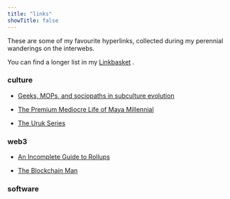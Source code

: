 ```yaml
---
title: "links"
showTitle: false
---
```


These are some of my favourite hyperlinks, collected during my perennial wanderings on the interwebs.

You can find a longer list in my [Linkbasket](https://linkbasket.xyz/ashish) .

### culture


- [Geeks, MOPs, and sociopaths in subculture evolution](https://meaningness.com/geeks-mops-sociopaths)

- [The Premium Mediocre Life of Maya Millennial](https://www.ribbonfarm.com/2017/08/17/the-premium-mediocre-life-of-maya-millennial/)

- [The Uruk Series](https://samzdat.com/the-uruk-series/)

### web3

- [An Incomplete Guide to Rollups](https://vitalik.ca/general/2021/01/05/rollup.html)

- [The Blockchain Man](https://taylorpearson.me/the-blockchain-man/)

### software
